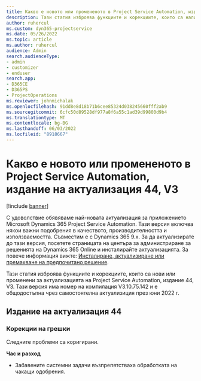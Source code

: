 ```yaml
---
title: Какво е новото или промененото в Project Service Automation, издание на актуализация 44, V3
description: Тази статия изброява функциите и корекциите, които са налични в Microsoft Dynamics 365 Project Service Automation Актуализирано издание 44, V3.
author: ruhercul
ms.custom: dyn365-projectservice
ms.date: 05/26/2022
ms.topic: article
ms.author: ruhercul
audience: Admin
search.audienceType:
- admin
- customizer
- enduser
search.app:
- D365CE
- D365PS
- ProjectOperations
ms.reviewer: johnmichalak
ms.openlocfilehash: 91dd8e8d18b71b6cee85324d038245660fff2ab9
ms.sourcegitcommit: 6cfc50d89528df977a8f6a55c1ad39d99800d9b4
ms.translationtype: MT
ms.contentlocale: bg-BG
ms.lasthandoff: 06/03/2022
ms.locfileid: "8918667"
---
```

# <a name="whats-new-or-changed-in-project-service-automation-update-release-44-v3"></a>Какво е новото или промененото в Project Service Automation, издание на актуализация 44, V3

[!include [banner](../includes/psa-now-project-operations.md)]

С удоволствие обявяваме най-новата актуализация за приложението Microsoft Dynamics 365 Project Service Automation. Тази версия включва някои важни подобрения в качеството, производителността и използваемостта. Съвместим е с Dynamics 365 9.x. За да актуализирате до тази версия, посетете страницата на центъра за администриране за решенията на Dynamics 365 Online и инсталирайте актуализацията. За повече информация вижте: [Инсталиране, актуализиране или премахване на предпочитано решение](/power-platform/admin/install-remove-preferred-solution).

Тази статия изброява функциите и корекциите, които са нови или променени за актуализацията на Project Service Automation, издание 44, V3. Тази версия има номер на компилация V3.10.75.142 и е общодостъпна чрез самостоятелна актуализиция през юни 2022 г.

## <a name="update-release-44"></a>Издание на актуализация 44

### <a name="bug-fixes"></a>Корекции на грешки

Следните проблеми са коригирани.

**Час и разход**

- Забавените системни задачи възпрепятстваха обработката на чакащи одобрения.
